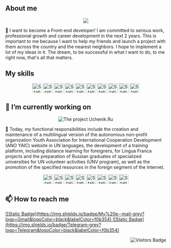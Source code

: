 <!--
**kkirillovv/kkirillovv** is a ✨ _special_ ✨ repository because its `README.md` (this file) appears on your GitHub profile.

Here are some ideas to get you started:
- 🌱 I’m currently learning ...
- 👯 I’m looking to collaborate on ...
- 🤔 I’m looking for help with ...
- 💬 Ask me about ...
- 😄 Pronouns: ...
- ⚡ Fun fact: ...
-->

## About me
<div align="center">
  <img src="https://github.com/kkirillovv/kkirillovv/assets/122016948/ca9c3c97-d0e9-4751-aaed-3bfad999383falt="Who am I?" />
</div>

💬 I want to become a Front-end developer! I am committed to serious work, professional growth and career development in the next 2 years. This is important to me because I want to help my friends and launch a project with them across the country and the nearest neighbors. I hope to implement a lot of my ideas in it.
The dream, to be successful in what I want to do, to me right now, that's all that matters.

## My skills
<div align="center">
  <img alt="Static Badge" src="https://img.shields.io/badge/Web%20development-blue?logoColor=black" height=30>
  <img alt="Static Badge" src="https://img.shields.io/badge/BEM-blue?logoColor=black" height=30>
  <img alt="Static Badge" src="https://img.shields.io/badge/HTML-blue?logo=HTML5&logoColor=black" height=30>
  <img alt="Static Badge" src="https://img.shields.io/badge/CSS-blue?logo=CSS3&logoColor=black" height=30>
  <img alt="Static Badge" src="https://img.shields.io/badge/Adaptive%20layout-blue?logoColor=black" height=30>
  <img alt="Static Badge" src="https://img.shields.io/badge/JavaScript-blue?logo=JavaScript&logoColor=black" height=30>
  <img alt="Static Badge" src="https://img.shields.io/badge/React-blue?logo=React&logoColor=black" height=30>
  <img alt="Static Badge" src="https://img.shields.io/badge/Express-blue?logo=Express&logoColor=black" height=30>
  <img alt="Static Badge" src="https://img.shields.io/badge/MongoDB-blue?logo=MongoDB&logoColor=black" height=30>
  <img alt="Static Badge" src="https://img.shields.io/badge/GitHub-blue?logo=GitHub&logoColor=black" height=30>
</div>

## 🔭 I’m currently working on
<div align="center">
  <img src="https://github.com/kkirillovv/kkirillovv/assets/122016948/ca5d04fb-1dc2-45ae-aeaa-53a8ba35c7b6" alt="The project Uchenik.Ru" />
</div>

💬 Today, my functional responsibilities include the creation and maintenance of a multilingual version of the autonomous non-profit organization Youth Association for International Cooperation Development (ANO YAIC) website in UN languages, the development of a training platform, including distance learning for foreigners, for Lingua Franca projects and the preparation of Russian graduates of specialized universities for UN volunteer activities (UNV program), as well as the promotion of the specified resources in the foreign segment of the Internet.

<div align="center">
  <img alt="Static Badge" src="https://img.shields.io/badge/WordPress-grey?logo=WordPress&logoColor=black&labelColor=f0b354" height=30>
  <img alt="Static Badge" src="https://img.shields.io/badge/HTML-grey?logo=HTML5&logoColor=black&labelColor=f0b354" height=30>
  <img alt="Static Badge" src="https://img.shields.io/badge/CSS-grey?logo=CSS3&logoColor=black&labelColor=f0b354" height=30>
  <img alt="Static Badge" src="https://img.shields.io/badge/Adaptive%20layout-grey?logoColor=black" height=30>
  <img alt="Static Badge" src="https://img.shields.io/badge/PHP-grey?logo=PHP&logoColor=black&labelColor=f0b354" height=30>
  <img alt="Static Badge" src="https://img.shields.io/badge/Laravel-grey?logo=Laravel&logoColor=black&labelColor=f0b354" height=30>
  <img alt="Static Badge" src="https://img.shields.io/badge/MySQL-grey?logo=MySQL&logoColor=black&labelColor=f0b354" height=30>
  <img alt="Static Badge" src="https://img.shields.io/badge/Apache-grey?logo=Apache&logoColor=black&labelColor=f0b354" height=30>
</div>

## 📫 How to reach me
<a href="mailto:kkirillovv@gmail.com" target="_blank">
  ![Static Badge](https://img.shields.io/badge/My%20e--mail-grey?logo=Gmail&logoColor=black&labelColor=f0b354)
</a>
<a href="https://t.me/kvkirillov" target="_blank">
  ![Static Badge](https://img.shields.io/badge/Telegram-grey?logo=Telegram&logoColor=black&labelColor=f0b354)
</a>

<div align="right">
  <p align="right">
    <img src="https://api.visitorbadge.io/api/visitors?path=https%3A%2F%2Fgithub.com%2Fkkirillovv&countColor=%23f0b354" alt="Visitors Badge" />
  </p>
</div>

